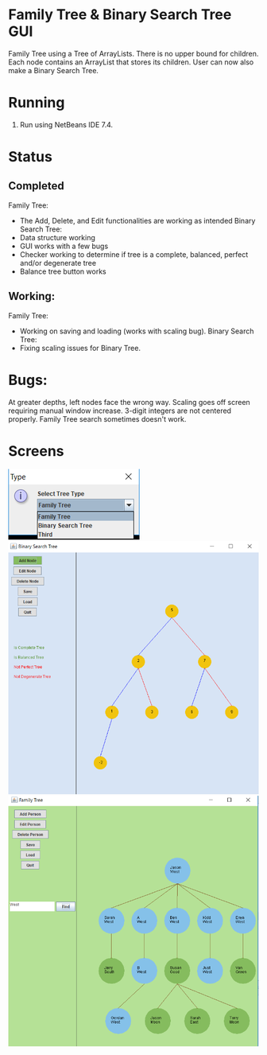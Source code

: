 # Family Tree & Binary Search Tree GUI #
Family Tree using a Tree of ArrayLists. There is no upper bound for children. Each node contains an ArrayList that stores its children. User can now also make a Binary Search Tree. 

# Running #
1. Run using NetBeans IDE 7.4.

# Status #
## Completed ##
Family Tree:
  * The Add, Delete, and Edit functionalities are working as intended
Binary Search Tree: 
  * Data structure working
  * GUI works with a few bugs
  * Checker working to determine if tree is a complete, balanced, perfect and/or degenerate tree
  * Balance tree button works

## Working: ##
Family Tree:
  * Working on saving and loading (works with scaling bug).
Binary Search Tree:  
  * Fixing scaling issues for Binary Tree.

# Bugs: #
At greater depths, left nodes face the wrong way. Scaling goes off screen requiring manual window increase. 3-digit integers are not centered properly. Family Tree search sometimes doesn't work.

# Screens #
![alt text](screens/selection.png "Selection")
![alt text](screens/binary_search_tree.png "Sample binary search tree ")
![alt text](screens/tree4.png "Sample family tree ")
